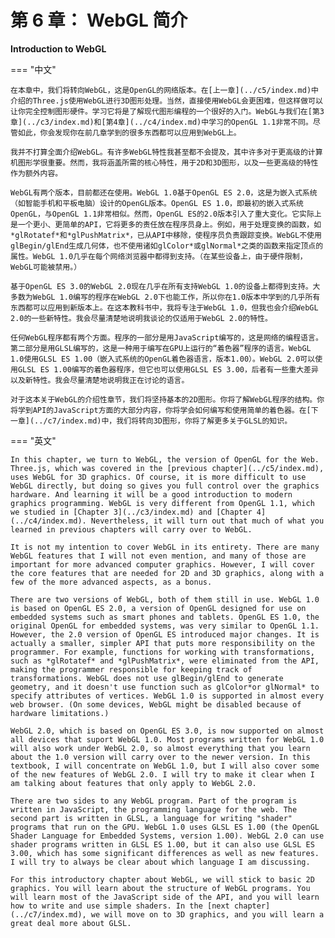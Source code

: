 # 第 6 章： WebGL 简介

**Introduction to WebGL**

=== "中文"

    在本章中，我们将转向WebGL，这是OpenGL的网络版本。在[上一章](../c5/index.md)中介绍的Three.js使用WebGL进行3D图形处理。当然，直接使用WebGL会更困难，但这样做可以让你完全控制图形硬件。学习它将是了解现代图形编程的一个很好的入门。WebGL与我们在[第3章](../c3/index.md)和[第4章](../c4/index.md)中学习的OpenGL 1.1非常不同。尽管如此，你会发现你在前几章学到的很多东西都可以应用到WebGL上。

    我并不打算全面介绍WebGL。有许多WebGL特性我甚至都不会提及，其中许多对于更高级的计算机图形学很重要。然而，我将涵盖所需的核心特性，用于2D和3D图形，以及一些更高级的特性作为额外内容。

    WebGL有两个版本，目前都还在使用。WebGL 1.0基于OpenGL ES 2.0，这是为嵌入式系统（如智能手机和平板电脑）设计的OpenGL版本。OpenGL ES 1.0，即最初的嵌入式系统OpenGL，与OpenGL 1.1非常相似。然而，OpenGL ES的2.0版本引入了重大变化。它实际上是一个更小、更简单的API，它将更多的责任放在程序员身上。例如，用于处理变换的函数，如*glRotatef*和*glPushMatrix*，已从API中移除，使程序员负责跟踪变换。WebGL不使用glBegin/glEnd生成几何体，也不使用诸如glColor*或glNormal*之类的函数来指定顶点的属性。WebGL 1.0几乎在每个网络浏览器中都得到支持。（在某些设备上，由于硬件限制，WebGL可能被禁用。）

    基于OpenGL ES 3.0的WebGL 2.0现在几乎在所有支持WebGL 1.0的设备上都得到支持。大多数为WebGL 1.0编写的程序在WebGL 2.0下也能工作，所以你在1.0版本中学到的几乎所有东西都可以应用到新版本上。在这本教科书中，我将专注于WebGL 1.0，但我也会介绍WebGL 2.0的一些新特性。我会尽量清楚地说明我谈论的仅适用于WebGL 2.0的特性。

    任何WebGL程序都有两个方面。程序的一部分是用JavaScript编写的，这是网络的编程语言。第二部分是用GLSL编写的，这是一种用于编写在GPU上运行的“着色器”程序的语言。WebGL 1.0使用GLSL ES 1.00（嵌入式系统的OpenGL着色器语言，版本1.00）。WebGL 2.0可以使用GLSL ES 1.00编写的着色器程序，但它也可以使用GLSL ES 3.00，后者有一些重大差异以及新特性。我会尽量清楚地说明我正在讨论的语言。

    对于这本关于WebGL的介绍性章节，我们将坚持基本的2D图形。你将了解WebGL程序的结构。你将学到API的JavaScript方面的大部分内容，你将学会如何编写和使用简单的着色器。在[下一章](../c7/index.md)中，我们将转向3D图形，你将了解更多关于GLSL的知识。

=== "英文"

    In this chapter, we turn to WebGL, the version of OpenGL for the Web. Three.js, which was covered in the [previous chapter](../c5/index.md), uses WebGL for 3D graphics. Of course, it is more difficult to use WebGL directly, but doing so gives you full control over the graphics hardware. And learning it will be a good introduction to modern graphics programming. WebGL is very different from OpenGL 1.1, which we studied in [Chapter 3](../c3/index.md) and [Chapter 4](../c4/index.md). Nevertheless, it will turn out that much of what you learned in previous chapters will carry over to WebGL.

    It is not my intention to cover WebGL in its entirety. There are many WebGL features that I will not even mention, and many of those are important for more advanced computer graphics. However, I will cover the core features that are needed for 2D and 3D graphics, along with a few of the more advanced aspects, as a bonus.

    There are two versions of WebGL, both of them still in use. WebGL 1.0 is based on OpenGL ES 2.0, a version of OpenGL designed for use on embedded systems such as smart phones and tablets. OpenGL ES 1.0, the original OpenGL for embedded systems, was very similar to OpenGL 1.1. However, the 2.0 version of OpenGL ES introduced major changes. It is actually a smaller, simpler API that puts more responsibility on the programmer. For example, functions for working with transformations, such as *glRotatef* and *glPushMatrix*, were eliminated from the API, making the programmer responsible for keeping track of transformations. WebGL does not use glBegin/glEnd to generate geometry, and it doesn't use function such as glColor*or glNormal* to specify attributes of vertices. WebGL 1.0 is supported in almost every web browser. (On some devices, WebGL might be disabled because of hardware limitations.)

    WebGL 2.0, which is based on OpenGL ES 3.0, is now supported on almost all devices that suport WebGL 1.0. Most programs written for WebGL 1.0 will also work under WebGL 2.0, so almost everything that you learn about the 1.0 version will carry over to the newer version. In this textbook, I will concentrate on WebGL 1.0, but I will also cover some of the new features of WebGL 2.0. I will try to make it clear when I am talking about features that only apply to WebGL 2.0.

    There are two sides to any WebGL program. Part of the program is written in JavaScript, the programming language for the web. The second part is written in GLSL, a language for writing "shader" programs that run on the GPU. WebGL 1.0 uses GLSL ES 1.00 (the OpenGL Shader Language for Embedded Systems, version 1.00). WebGL 2.0 can use shader programs written in GLSL ES 1.00, but it can also use GLSL ES 3.00, which has some significant differences as well as new features. I will try to always be clear about which language I am discussing.

    For this introductory chapter about WebGL, we will stick to basic 2D graphics. You will learn about the structure of WebGL programs. You will learn most of the JavaScript side of the API, and you will learn how to write and use simple shaders. In the [next chapter](../c7/index.md), we will move on to 3D graphics, and you will learn a great deal more about GLSL.
